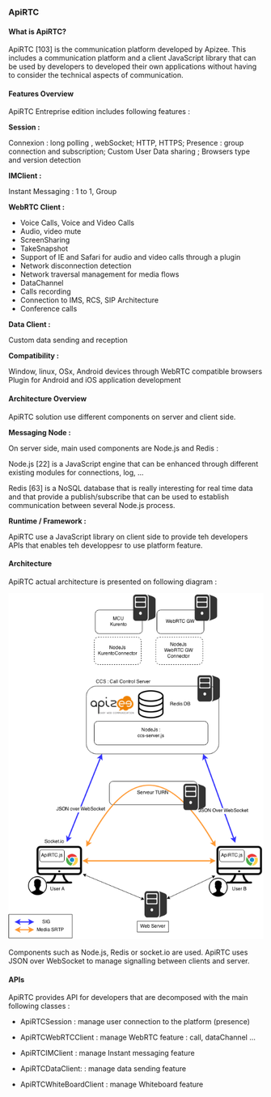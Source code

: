 ### ApiRTC

#### What is ApiRTC?

ApiRTC [103] is the communication platform developed by Apizee. This includes a communication platform and a client JavaScript library that can be used by developers to developed their own applications without having to consider the technical aspects of communication.

#### Features Overview

ApiRTC Entreprise edition includes following features :

**Session :**

Connexion : long polling , webSocket; HTTP, HTTPS; Presence : group connection and subscription; Custom User Data sharing ; Browsers type and version detection<br/>

**IMClient :**

Instant Messaging : 1 to 1, Group

**WebRTC Client :**

-	Voice Calls, Voice and Video Calls
-	Audio, video mute
-	ScreenSharing
-	TakeSnapshot
-	Support of IE and Safari for audio and video calls through a plugin
-	Network disconnection detection
-	Network traversal management for media flows
-	DataChannel
-	Calls recording
-	Connection to IMS, RCS, SIP Architecture
-	Conference calls<br/>

**Data Client :**

Custom data sending and reception

**Compatibility :**

Window, linux, OSx, Android devices through WebRTC compatible browsers<br/> Plugin for Android and iOS application development

#### Architecture Overview

ApiRTC solution use different components on server and client side.

**Messaging Node :**

On server side, main used components are Node.js and Redis :

Node.js [22] is a JavaScript engine that can be enhanced through different existing modules for connections, log, ...

Redis [63] is a NoSQL database that is really interesting for real time data and that provide a publish/subscribe that can be used to establish communication between several Node.js process.

**Runtime / Framework :**

ApiRTC use a JavaScript library on client side to provide teh developers APIs that enables teh developpesr to use platform feature.

#### Architecture

ApiRTC actual architecture is presented on following diagram :

![Figure @products-apirtc-reference-architecture: apiRTC Architecture](ApiRTC-ReTHINK.png)

Components such as Node.js, Redis or socket.io are used. ApiRTC uses JSON over WebSocket to manage signalling between clients and server.

#### APIs

ApiRTC provides API for developers that are decomposed with the main following classes :<br/>

-	ApiRTCSession : manage user connection to the platform (presence)<br/>

-	ApiRTCWebRTCClient : manage WebRTC feature : call, dataChannel ...<br/>

-	ApiRTCIMClient : manage Instant messaging feature<br/>

-	ApiRTCDataClient: : manage data sending feature<br/>

-	ApiRTCWhiteBoardClient : manage Whiteboard feature<br/>
